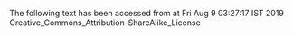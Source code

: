 The following text has been accessed from at Fri Aug 9 03:27:17 IST 2019
Creative_Commons_Attribution-ShareAlike_License

